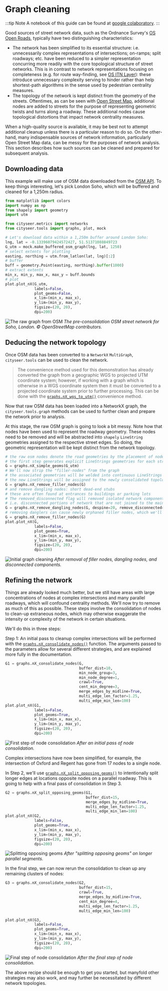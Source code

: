 # Graph cleaning

:::tip Note
A notebook of this guide can be found at [google colaboratory](https://colab.research.google.com/github/cityseer/cityseer/blob/master/demo_notebooks/graph_cleaning.ipynb).
:::

Good sources of street network data, such as the Ordnance Survey's [OS Open Roads](https://www.ordnancesurvey.co.uk/business-and-government/products/os-open-roads.html), typically have two distinguishing characteristics:

- The network has been simplified to its essential structure: i.e. unnecessarily complex representations of intersections; on-ramps; split roadways; etc. have been reduced to a simpler representation concurring more readily with the core topological structure of street networks. This is in contrast to network representations focusing on completeness (e.g. for route way-finding, see [OS ITN Layer](https://www.ordnancesurvey.co.uk/business-and-government/help-and-support/products/itn-layer.html)): these introduce unnecessary complexity serving to hinder rather than help shortest-path algorithms in the sense used by pedestrian centrality measures.
- The topology of the network is kept distinct from the geometry of the streets. Oftentimes, as can be seen with [Open Street Map](https://www.openstreetmap.org), additional nodes are added to streets for the purpose of representing geometric twists and turns along a roadway. These additional nodes cause topological distortions that impact network centrality measures.

When a high-quality source is available, it may be best not to attempt additional cleanup unless there is a particular reason to do so. On the other-hand, many indispensable sources of network information, particularly Open Street Map data, can be messy for the purposes of network analysis. This section describes how such sources can be cleaned and prepared for subsequent analysis.

## Downloading data

This example will make use of OSM data downloaded from the [OSM API](https://wiki.openstreetmap.org/wiki/API). To keep things interesting, let's pick London Soho, which will be buffered and cleaned for a 1,250m radius.

```python
from matplotlib import colors
import numpy as np
from shapely import geometry
import utm

from cityseer.metrics import networks
from cityseer.tools import graphs, plot, mock

# Let's download data within a 1,250m buffer around London Soho:
lng, lat = -0.13396079424572427, 51.51371088849723
G_utm = mock.make_buffered_osm_graph(lng, lat, 1250)
# select extents for plotting
easting, northing = utm.from_latlon(lat, lng)[:2]
# buffer
buff = geometry.Point(easting, northing).buffer(1000)
# extract extents
min_x, min_y, max_x, max_y = buff.bounds
# plot
plot.plot_nX(G_utm,
             labels=False,
             plot_geoms=False,
             x_lim=(min_x, max_x),
             y_lim=(min_y, max_y),
             figsize=(20, 20),
             dpi=200)
```

![The raw graph from OSM](../.vitepress/plots/images/graph_cleaning_1.png)
_The pre-consolidation OSM street network for Soho, London. © OpenStreetMap contributors._

## Deducing the network topology

Once OSM data has been converted to a `NetworkX` `MultiGraph`, `cityseer.tools` can be used to clean the network.

> The convenience method used for this demonstration has already converted the graph from a geographic WGS to projected UTM coordinate system; however, if working with a graph which is otherwise in a WGS coordinate system then it must be converted to a projected coordinate system prior to further processing. This can be done with the [`graphs.nX_wgs_to_utm()`](/tools/graphs.html#nx-wgs-to-utm) convenience method.

Now that raw OSM data has been loaded into a NetworkX graph, the `cityseer.tools.graph` methods can be used to further clean and prepare the network prior to analysis.

At this stage, the raw OSM graph is going to look a bit messy. Note how that nodes have been used to represent the roadway geometry. These nodes need to be removed and will be abstracted into `shapely` `LineString` geometries assigned to the respective street edges. So doing, the geometric representation will be kept distinct from the network topology.

```py
# the raw osm nodes denote the road geometries by the placement of nodes
# the first step generates explicit LineStrings geometries for each street edge
G = graphs.nX_simple_geoms(G_utm)
# We'll now strip the "filler-nodes" from the graph
# the associated geometries will be welded into continuous LineStrings
# the new LineStrings will be assigned to the newly consolidated topological links
G = graphs.nX_remove_filler_nodes(G)
# and remove dangling nodes: short dead-end stubs
# these are often found at entrances to buildings or parking lots
# The removed_disconnected flag will removed isolated network components
# i.e. disconnected portions of network that are not joined to the main street network
G = graphs.nX_remove_dangling_nodes(G, despine=20, remove_disconnected=True)
# removing danglers can cause newly orphaned filler nodes, which we'll remove for good measure
G = graphs.nX_remove_filler_nodes(G)
plot.plot_nX(G,
             labels=False,
             plot_geoms=True,
             x_lim=(min_x, max_x),
             y_lim=(min_y, max_y),
             figsize=(20, 20),
             dpi=200)
```

![Initial graph cleaning](../.vitepress/plots/images/graph_cleaning_2.png)
_After removal of filler nodes, dangling nodes, and disconnected components._

## Refining the network

Things are already looked much better, but we still have areas with large concentrations of nodes at complex intersections and many parallel roadways, which will confound centrality methods. We'll now try to remove as much of this as possible. These steps involve the consolidation of nodes to clean-up extraneous nodes, which may otherwise exaggerate the intensity or complexity of the network in certain situations.

We'll do this in three steps:

Step 1: An initial pass to cleanup complex intersections will be performed with the [`graphs.nX_consolidate_nodes()`](/tools/graphs.html#nx-consolidate-nodes) function. The arguments passed to the parameters allow for several different strategies, and are explained more fully in the documentation.

```py
G1 = graphs.nX_consolidate_nodes(G,
                                 buffer_dist=10,
                                 min_node_group=3,
                                 min_node_degree=1,
                                 crawl=True,
                                 cent_min_degree=3,
                                 merge_edges_by_midline=True,
                                 multi_edge_len_factor=1.25,
                                 multi_edge_min_len=100)
plot.plot_nX(G1,
             labels=False,
             plot_geoms=True,
             x_lim=(min_x, max_x),
             y_lim=(min_y, max_y),
             figsize=(20, 20),
             dpi=200)
```

![First step of node consolidation](../.vitepress/plots/images/graph_cleaning_3.png)
_After an initial pass of node consolidation._

Complex intersections have now been simplified, for example, the intersection of Oxford and Regent has gone from 17 nodes to a single node.

In Step 2, we'll use [`graphs.nX_split_opposing_geoms()`](/tools/graphs.html#nx-split-opposing-geoms) to intentionally split longer edges at locations opposite nodes on a parallel roadway. This is going to help with a final pass of consolidation in Step 3.

```py
G2 = graphs.nX_split_opposing_geoms(G1,
                                    buffer_dist=15,
                                    merge_edges_by_midline=True,
                                    multi_edge_len_factor=1.25,
                                    multi_edge_min_len=100)
plot.plot_nX(G2,
             labels=False,
             plot_geoms=True,
             x_lim=(min_x, max_x),
             y_lim=(min_y, max_y),
             figsize=(20, 20),
             dpi=200)
```

![Splitting opposing geoms](../.vitepress/plots/images/graph_cleaning_4.png)
_After "splitting opposing geoms" on longer parallel segments._

In the final step, we can now rerun the consolidation to clean up any remaining clusters of nodes:

```py
G3 = graphs.nX_consolidate_nodes(G2,
                                 buffer_dist=15,
                                 crawl=True,
                                 merge_edges_by_midline=True,
                                 cent_min_degree=4,
                                 multi_edge_len_factor=1.25,
                                 multi_edge_min_len=100)

plot.plot_nX(G3,
             labels=False,
             plot_geoms=True,
             x_lim=(min_x, max_x),
             y_lim=(min_y, max_y),
             figsize=(20, 20),
             dpi=200)
```

![Final step of node consolidation](../.vitepress/plots/images/graph_cleaning_5.png)
_After the final step of node consolidation._

The above recipe should be enough to get you started, but manyfold other strategies may also work, and may further be necessitated by different network topologies.
